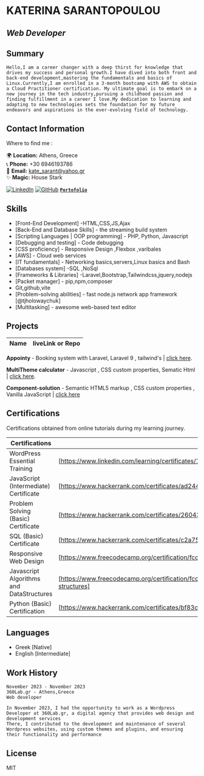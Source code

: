 # KATERINA SARANTOPOULOU
## _Web Developer_ 




## Summary
```
Hello,I am a career changer with a deep thirst for knowledge that drives my success and personal growth.I have dived into both front and back-end development,mastering the fundamentals and basics of Linux.Currently,I am enrolled in a 3-month bootcamp with AWS to obtain a Cloud Practitioner certification. My ultimate goal is to embark on a new journey in the tech industry,pursuing a childhood passion and finding fulfillment in a career I love.My dedication to learning and adapting to new technologies sets the foundation for my future endeavors and aspirations in the ever-evolving field of technology.  
```
## Contact Information



Where to find me :

🌍 **Location:** Athens, Greece  
📞 **Phone:** +30 6946193786  
📧 **Email:** kate_sarant@yahoo.gr  
✨ **Magic:** House Stark 

[![LinkedIn](https://img.shields.io/badge/LinkedIn-0077B5?style=for-the-badge&logo=linkedin&logoColor=white)](https://www.linkedin.com/in/katesarant)
[![GitHub](https://img.shields.io/badge/GitHub-181717?style=for-the-badge&logo=github&logoColor=white)](https://github.com/kate-sarant )
[**`Portofolio`** ](https://myportfolio-katesarant.netlify.app/)


## Skills


- [Front-End Development] -HTML,CSS,JS,Ajax
- [Back-End and Database Skills] - the streaming build system
- [Scripting Languages | OOP programming] - PHP, Python, Javascript
- [Debugging and testing] - Code debugging
- [CSS proficiency] - Responsive Design ,Flexbox ,varibales
- [AWS] - Cloud web services
- [IT fundamentals] - Networking basics,servers,Linux basics and Bash
- [Databases system] -SQL ,NoSql
- [Frameworks & Libraries] -Laravel,Bootstrap,Tailwindcss,jquery,nodejs 
- [Packet manager] - pip,npm,composer
- Git,github,vite
- [Problem-solving abilities] - fast node.js network app framework [@tjholowaychuk]
- [Multitasking] - awesome web-based text editor

## Projects
| Name | liveLink or Repo|
| ------ | ------ |

**Appointy** - Booking system with Laravel, Laravel 9 , tailwind's | [click here](https://github.com/kate-sarant/Appointy  ).

**MultiTheme calculator** - Javascript , CSS custom properties, Sematic Html  | [click here](https://peppy-dusk-f6ee5f.netlify.app ).

**Component-solution** - Semantic HTML5 markup , CSS custom properties , Vanilla JavaScript | [click here](https://astonishing-belekoy-ffe2fa.netlify.app )<br/>


## Certifications

Certifications obtained from online tutorials during my learning journey.

| Certifications | Link |
| ------ | ------ |
| WordPress Essential Training | [https://www.linkedin.com/learning/certificates/15f58e832d8999c0f100bc687a48d73f0257d860f9a9eed81ce27e60798fdbf4] |
| JavaScript (Intermediate) Certificate | [https://www.hackerrank.com/certificates/ad2441a295dc] |
| Problem Solving (Basic) Certificate | [https://www.hackerrank.com/certificates/26043f4c84f4] |
| SQL (Basic) Certificate | [https://www.hackerrank.com/certificates/c2a758281fc4] |
| Responsive Web Design | [https://www.freecodecamp.org/certification/fccfeb571c956c34215-b1a6f4c0b2e738a1/responsive-web-design] |
| Javascript Algorithms and DataStructures | [https://www.freecodecamp.org/certification/fccfeb571c956c34215-b1a6f4c0b2e738a1/javascript-algorithms-anddata-structures] |
| Python (Basic) Certification |[https://www.hackerrank.com/certificates/bf83c5c2acfa] |

## Languages

- Greek [Native] 
- English [Intermediate] 

## Work History
    November 2023 - November 2023
    360Lab.gr - Athens,Greece
    Web developer

    In November 2023, I had the opportunity to work as a Wordpress Developer at 360Lab.gr, a digital agency that provides web design and development services  
    There, I contributed to the development and maintenance of several Wordpress websites, using custom themes and plugins, and ensuring their functionality and performance


## License

MIT



